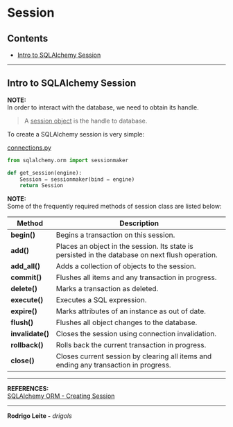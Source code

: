 # Session

## Contents

 - [Intro to SQLAlchemy Session](#intro)

---

<div id="intro"></div>

## Intro to SQLAlchemy Session

**NOTE:**  
In order to interact with the database, we need to obtain its handle.

> A <u>session object</u> is the handle to database.

To create a SQLAlchemy session is very simple:

[connections.py](src/connections.py)
```python
from sqlalchemy.orm import sessionmaker

def get_session(engine):
    Session = sessionmaker(bind = engine)
    return Session
```

**NOTE:**  
Some of the frequently required methods of session class are listed below:

| Method           | Description
|------------------|--------------------------------------------------------------------------------------------------
| **begin()**      | Begins a transaction on this session.
| **add()**        | Places an object in the session. Its state is persisted in the database on next flush operation.
| **add_all()**    | Adds a collection of objects to the session.
| **commit()**     | Flushes all items and any transaction in progress.
| **delete()**     | Marks a transaction as deleted.
| **execute()**    | Executes a SQL expression.
| **expire()**     | Marks attributes of an instance as out of date.
| **flush()**      | Flushes all object changes to the database.
| **invalidate()** | Closes the session using connection invalidation.
| **rollback()**   | Rolls back the current transaction in progress. 
| **close()**      | Closes current session by clearing all items and ending any transaction in progress.

---

**REFERENCES:**  
[SQLAlchemy ORM - Creating Session](https://www.tutorialspoint.com/sqlalchemy/sqlalchemy_orm_creating_session.htm)  

---

**Rodrigo Leite -** *drigols*
